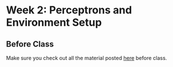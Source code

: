 Week 2:  Perceptrons and Environment Setup
=

Before Class
-

Make sure you check out all the material posted [here](before_class.md) before class.
